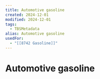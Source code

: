 ```yaml
---
title: Automotive gasoline
created: 2024-12-01
modified: 2024-12-01
tags:
  - TBSMetadata
alias: Automotive gasoline
usedFor:
  - "[[8742 Gasoline]]"
---
```

# Automotive gasoline

